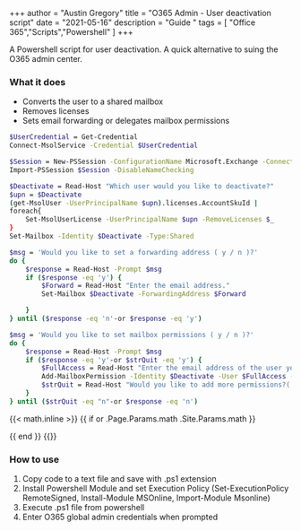 +++
author = "Austin Gregory"
title = "O365 Admin - User deactivation script"
date = "2021-05-16"
description = "Guide "
tags = [
    "Office 365","Scripts","Powershell"
]
+++

A Powershell script for user deactivation. A quick alternative to suing the O365 admin center.
<!--more-->

### What it does

- Converts the user to a shared mailbox
- Removes licenses
- Sets email forwarding or delegates mailbox permissions 

```bash
$UserCredential = Get-Credential
Connect-MsolService -Credential $UserCredential

$Session = New-PSSession -ConfigurationName Microsoft.Exchange -ConnectionUri https://outlook.office365.com/powershell-liveid/ -Credential $UserCredential -Authentication Basic -AllowRedirection
Import-PSSession $Session -DisableNameChecking

$Deactivate = Read-Host "Which user would you like to deactivate?"
$upn = $Deactivate
(get-MsolUser -UserPrincipalName $upn).licenses.AccountSkuId |
foreach{
    Set-MsolUserLicense -UserPrincipalName $upn -RemoveLicenses $_
}
Set-Mailbox -Identity $Deactivate -Type:Shared

$msg = 'Would you like to set a forwarding address ( y / n )?'
do {
    $response = Read-Host -Prompt $msg
    if ($response -eq 'y') {
        $Forward = Read-Host "Enter the email address."
        Set-Mailbox $Deactivate -ForwardingAddress $Forward

    }
} until ($response -eq 'n'-or $response -eq 'y')

$msg = 'Would you like to set mailbox permissions ( y / n )?'
do {
    $response = Read-Host -Prompt $msg
    if ($response -eq 'y'-or $strQuit -eq 'y') {
        $FullAccess = Read-Host "Enter the email address of the user you wish to give full access to"
        Add-MailboxPermission -Identity $Deactivate -User $FullAccess -AccessRights FullAccess -InheritanceType All
        $strQuit = Read-Host "Would you like to add more permissions?( y / n )"
    }
} until ($strQuit -eq "n"-or $response -eq 'n')
```



{{< math.inline >}}
{{ if or .Page.Params.math .Site.Params.math }}
<!-- KaTeX -->
<link rel="stylesheet" href="https://cdn.jsdelivr.net/npm/katex@0.11.1/dist/katex.min.css" integrity="sha384-zB1R0rpPzHqg7Kpt0Aljp8JPLqbXI3bhnPWROx27a9N0Ll6ZP/+DiW/UqRcLbRjq" crossorigin="anonymous">
<script defer src="https://cdn.jsdelivr.net/npm/katex@0.11.1/dist/katex.min.js" integrity="sha384-y23I5Q6l+B6vatafAwxRu/0oK/79VlbSz7Q9aiSZUvyWYIYsd+qj+o24G5ZU2zJz" crossorigin="anonymous"></script>
<script defer src="https://cdn.jsdelivr.net/npm/katex@0.11.1/dist/contrib/auto-render.min.js" integrity="sha384-kWPLUVMOks5AQFrykwIup5lo0m3iMkkHrD0uJ4H5cjeGihAutqP0yW0J6dpFiVkI" crossorigin="anonymous" onload="renderMathInElement(document.body);"></script>
{{ end }}
{{</ math.inline >}}

### How to use

1. Copy code to a text file and save with .ps1 extension
2. Install Powershell Module and set Execution Policy (Set-ExecutionPolicy RemoteSigned,
Install-Module MSOnline, Import-Module Msonline)
3. Execute .ps1 file from powershell
4. Enter O365 global admin credentials when prompted 


